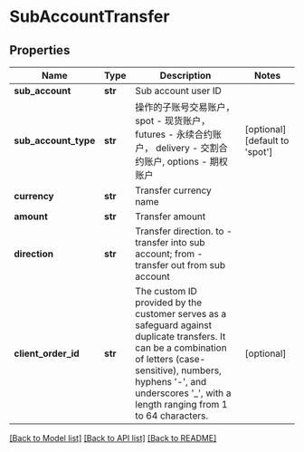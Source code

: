 # SubAccountTransfer

## Properties
Name | Type | Description | Notes
------------ | ------------- | ------------- | -------------
**sub_account** | **str** | Sub account user ID | 
**sub_account_type** | **str** | 操作的子账号交易账户， spot - 现货账户， futures - 永续合约账户， delivery - 交割合约账户, options - 期权账户 | [optional] [default to 'spot']
**currency** | **str** | Transfer currency name | 
**amount** | **str** | Transfer amount | 
**direction** | **str** | Transfer direction. to - transfer into sub account; from - transfer out from sub account | 
**client_order_id** | **str** | The custom ID provided by the customer serves as a safeguard against duplicate transfers. It can be a combination of letters (case-sensitive), numbers, hyphens &#39;-&#39;, and underscores &#39;_&#39;, with a length ranging from 1 to 64 characters. | [optional] 

[[Back to Model list]](../README.md#documentation-for-models) [[Back to API list]](../README.md#documentation-for-api-endpoints) [[Back to README]](../README.md)


